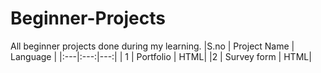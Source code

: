 # Beginner-Projects
All beginner projects done during my learning.
|S.no | Project Name | Language  |
|:---|:---:|---:|
| 1 | Portfolio | HTML|
|2 | Survey form | HTML|
